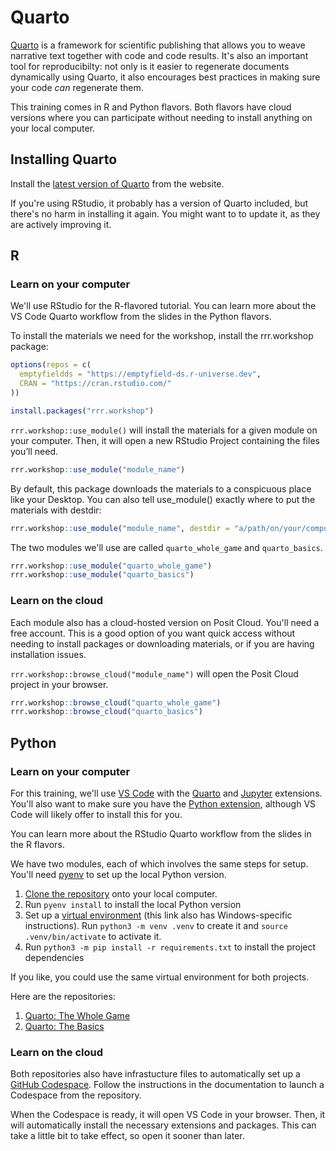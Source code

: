 # Quarto

[Quarto](https://quarto.org/) is a framework for scientific publishing that allows you to weave narrative text together with code and code results. It's also an important tool for reproducibilty: not only is it easier to regenerate documents dynamically using Quarto, it also encourages best practices in making sure your code *can* regenerate them.

This training comes in R and Python flavors. Both flavors have cloud versions where you can participate without needing to install anything on your local computer.

## Installing Quarto

Install the [latest version of Quarto](https://quarto.org/docs/get-started/) from the website.

If you're using RStudio, it probably has a version of Quarto included, but there's no harm in installing it again. You might want to to update it, as they are actively improving it.

## R

### Learn on your computer

We'll use RStudio for the R-flavored tutorial. You can learn more about the VS Code Quarto workflow from the slides in the Python flavors.

To install the materials we need for the workshop, install the rrr.workshop package:

```r
options(repos = c(
  emptyfieldds = "https://emptyfield-ds.r-universe.dev",
  CRAN = "https://cran.rstudio.com/"
))

install.packages("rrr.workshop")
```

`rrr.workshop::use_module()` will install the materials for a given module on your computer. Then, it will open a new RStudio Project containing the files you’ll need.

```r
rrr.workshop::use_module("module_name")
```

By default, this package downloads the materials to a conspicuous place like your Desktop. You can also tell use_module() exactly where to put the materials with destdir:

```r
rrr.workshop::use_module("module_name", destdir = "a/path/on/your/computer")
```

The two modules we'll use are called `quarto_whole_game` and `quarto_basics`.

```r
rrr.workshop::use_module("quarto_whole_game")
rrr.workshop::use_module("quarto_basics")
```

### Learn on the cloud

Each module also has a cloud-hosted version on Posit Cloud. You'll need a free account. This is a good option of you want quick access without needing to install packages or downloading materials, or if you are having installation issues.

`rrr.workshop::browse_cloud("module_name")` will open the Posit Cloud project in your browser.

```r
rrr.workshop::browse_cloud("quarto_whole_game")
rrr.workshop::browse_cloud("quarto_basics")
```

## Python

### Learn on your computer

For this training, we'll use [VS Code](https://code.visualstudio.com/) with the [Quarto](https://marketplace.visualstudio.com/items?itemName=quarto.quarto) and [Jupyter](https://marketplace.visualstudio.com/items?itemName=ms-toolsai.jupyter) extensions. You'll also want to make sure you have the [Python extension](https://marketplace.visualstudio.com/items?itemName=ms-python.python), although VS Code will likely offer to install this for you.

You can learn more about the RStudio Quarto workflow from the slides in the R flavors.

We have two modules, each of which involves the same steps for setup. You'll need [pyenv](https://github.com/pyenv/pyenv) to set up the local Python version.

1. [Clone the repository](https://docs.github.com/en/repositories/creating-and-managing-repositories/cloning-a-repository) onto your local computer.
2. Run `pyenv install` to install the local Python version
3. Set up a [virtual environment](https://packaging.python.org/en/latest/guides/installing-using-pip-and-virtual-environments/#create-and-use-virtual-environments) (this link also has Windows-specific instructions). Run `python3 -m venv .venv` to create it and `source .venv/bin/activate` to activate it.
4. Run `python3 -m pip install -r requirements.txt` to install the project dependencies

If you like, you could use the same virtual environment for both projects.

Here are the repositories:

1. [Quarto: The Whole Game](https://github.com/emptyfield-ds/py_quarto_whole_game)
2. [Quarto: The Basics](https://github.com/emptyfield-ds/py_quarto_basics)

### Learn on the cloud

Both repositories also have infrastucture files to automatically set up a [GitHub Codespace](https://docs.github.com/en/codespaces/getting-started/quickstart). Follow the instructions in the documentation to launch a Codespace from the repository.

When the Codespace is ready, it will open VS Code in your browser. Then, it will automatically install the necessary extensions and packages. This can take a little bit to take effect, so open it sooner than later.
